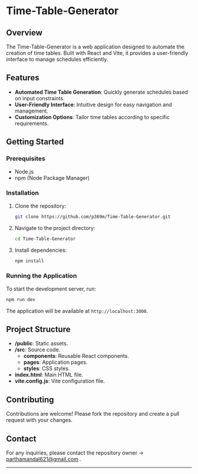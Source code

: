 

# Time-Table-Generator

## Overview
The Time-Table-Generator is a web application designed to automate the creation of time tables. Built with React and Vite, it provides a user-friendly interface to manage schedules efficiently.

## Features
- **Automated Time Table Generation**: Quickly generate schedules based on input constraints.
- **User-Friendly Interface**: Intuitive design for easy navigation and management.
- **Customization Options**: Tailor time tables according to specific requirements.

## Getting Started

### Prerequisites
- Node.js
- npm (Node Package Manager)

### Installation
1. Clone the repository:
   ```bash
   git clone https://github.com/p369m/Time-Table-Generator.git
   ```
2. Navigate to the project directory:
   ```bash
   cd Time-Table-Generator
   ```
3. Install dependencies:
   ```bash
   npm install
   ```

### Running the Application
To start the development server, run:
```bash
npm run dev
```
The application will be available at `http://localhost:3000`.

## Project Structure
- **/public**: Static assets.
- **/src**: Source code.
  - **components**: Reusable React components.
  - **pages**: Application pages.
  - **styles**: CSS styles.
- **index.html**: Main HTML file.
- **vite.config.js**: Vite configuration file.

## Contributing
Contributions are welcome! Please fork the repository and create a pull request with your changes.


## Contact
For any inquiries, please contact the repository owner -> parthamandal621@gmail.com
.

---
